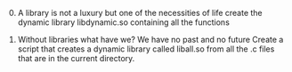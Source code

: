 0. A library is not a luxury but one of the necessities of life
create the dynamic library libdynamic.so containing all the functions

1. Without libraries what have we? We have no past and no future
Create a script that creates a dynamic library called liball.so from all the .c files that are in the current directory.
